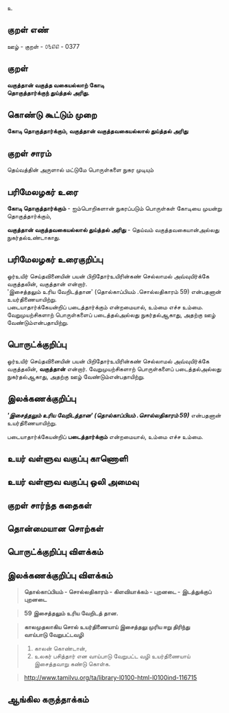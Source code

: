 உ

## குறள் எண் 

ஊழ் - குறள் - ௦௩௭௭ - 0377  

## குறள் 

**வகுத்தான் வகுத்த வகையல்லாற் கோடி  
தொகுத்தார்க்குந் துய்த்தல் அரிது.**

## கொண்டு கூட்டும் முறை

**கோடி தொகுத்தார்க்கும், வகுத்தான் வகுத்தவகையல்லால் துய்த்தல் அரிது**

## குறள் சாரம் 

தெய்வத்தின் அருளால் மட்டுமே பொருள்களை நுகர முடியும்   

## பரிமேலழகர் உரை

**கோடி தொகுத்தார்க்கும்** - ஐம்பொறிகளான் நுகரப்படும் பொருள்கள் கோடியை முயன்று தொகுத்தார்க்கும்,  

**வகுத்தான் வகுத்தவகையல்லால் துய்த்தல் அரிது** - தெய்வம் வகுத்தவகையான்அல்லது நுகர்தல்உண்டாகாது.   

## பரிமேலழகர் உரைகுறிப்பு   

ஓர்உயிர் செய்தவினையின் பயன் பிறிதோர்உயிரின்கண் செல்லாமல் அவ்வுயிர்க்கே வகுத்தலின், வகுத்தான் என்றார்.  
'இசைத்தலும் உரிய வேறிடத்தான' (தொல்காப்பியம் .சொல்லதிகாரம்  59) என்பதனான் உயர்திணையாயிற்று.  
படையாதார்க்கேயன்றிப் படைத்தார்க்கும் என்றமையால், உம்மை எச்ச உம்மை.  
வேறுமுயற்சிகளாற் பொருள்களைப் படைத்தல்அல்லது நுகர்தல்ஆகாது, அதற்கு ஊழ் வேண்டும்என்பதாயிற்று.  

## பொருட்க்குறிப்பு 

ஓர்உயிர் செய்தவினையின் பயன் பிறிதோர்உயிரின்கண் செல்லாமல் அவ்வுயிர்க்கே வகுத்தலின், **வகுத்தான்** என்றார். வேறுமுயற்சிகளாற் பொருள்களைப் படைத்தல்அல்லது நுகர்தல்ஆகாது, அதற்கு ஊழ் வேண்டும்என்பதாயிற்று.    

## இலக்கணக்குறிப்பு  

_**'இசைத்தலும் உரிய வேறிடத்தான' (தொல்காப்பியம் .சொல்லதிகாரம்  59)**_ என்பதனான் உயர்திணையாயிற்று.  

படையாதார்க்கேயன்றிப் **படைத்தார்க்கும்** என்றமையால், உம்மை எச்ச உம்மை.    

## உயர் வள்ளுவ வகுப்பு காணொளி


## உயர் வள்ளுவ வகுப்பு ஒலி அமைவு 

 
## குறள் சார்ந்த கதைகள் 


## தொன்மையான சொற்கள்


## பொருட்க்குறிப்பு விளக்கம்


## இலக்கணக்குறிப்பு விளக்கம்

>**தொல்காப்பியம் - சொல்லதிகாரம் - கிளவியாக்கம் - புறனடை - இடத்துக்குப் புறனடை**  

>**59	இசைத்தலும் உரிய வேறிடத் தான.**  

>**காலமுதலாகிய சொல் உயர்திணையாய் இசைத்தலு முரிய ஈறு திரிந்து  
வாய்பாடு வேறுபட்டவழி**  

>1. காலன் கொண்டான்,  
>2. உலகர் பசித்தார் என வாய்பாடு வேறுபட்ட வழி உயர்திணையாய் இசைத்தவாறு கண்டு கொள்க.  

>http://www.tamilvu.org/ta/library-l0100-html-l0100ind-116715

## ஆங்கில கருத்தாக்கம் 


